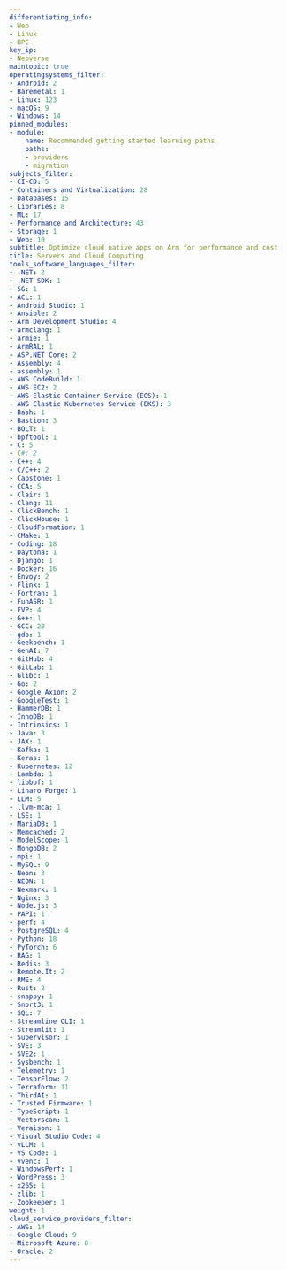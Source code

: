 ```yaml
---
differentiating_info:
- Web
- Linux
- HPC
key_ip:
- Neoverse
maintopic: true
operatingsystems_filter:
- Android: 2
- Baremetal: 1
- Linux: 123
- macOS: 9
- Windows: 14
pinned_modules:
- module:
    name: Recommended getting started learning paths
    paths:
    - providers
    - migration
subjects_filter:
- CI-CD: 5
- Containers and Virtualization: 28
- Databases: 15
- Libraries: 8
- ML: 17
- Performance and Architecture: 43
- Storage: 1
- Web: 10
subtitle: Optimize cloud native apps on Arm for performance and cost
title: Servers and Cloud Computing
tools_software_languages_filter:
- .NET: 2
- .NET SDK: 1
- 5G: 1
- ACL: 1
- Android Studio: 1
- Ansible: 2
- Arm Development Studio: 4
- armclang: 1
- armie: 1
- ArmRAL: 1
- ASP.NET Core: 2
- Assembly: 4
- assembly: 1
- AWS CodeBuild: 1
- AWS EC2: 2
- AWS Elastic Container Service (ECS): 1
- AWS Elastic Kubernetes Service (EKS): 3
- Bash: 1
- Bastion: 3
- BOLT: 1
- bpftool: 1
- C: 5
- C#: 2
- C++: 4
- C/C++: 2
- Capstone: 1
- CCA: 5
- Clair: 1
- Clang: 11
- ClickBench: 1
- ClickHouse: 1
- CloudFormation: 1
- CMake: 1
- Coding: 18
- Daytona: 1
- Django: 1
- Docker: 16
- Envoy: 2
- Flink: 1
- Fortran: 1
- FunASR: 1
- FVP: 4
- G++: 1
- GCC: 20
- gdb: 1
- Geekbench: 1
- GenAI: 7
- GitHub: 4
- GitLab: 1
- Glibc: 1
- Go: 2
- Google Axion: 2
- GoogleTest: 1
- HammerDB: 1
- InnoDB: 1
- Intrinsics: 1
- Java: 3
- JAX: 1
- Kafka: 1
- Keras: 1
- Kubernetes: 12
- Lambda: 1
- libbpf: 1
- Linaro Forge: 1
- LLM: 5
- llvm-mca: 1
- LSE: 1
- MariaDB: 1
- Memcached: 2
- ModelScope: 1
- MongoDB: 2
- mpi: 1
- MySQL: 9
- Neon: 3
- NEON: 1
- Nexmark: 1
- Nginx: 3
- Node.js: 3
- PAPI: 1
- perf: 4
- PostgreSQL: 4
- Python: 18
- PyTorch: 6
- RAG: 1
- Redis: 3
- Remote.It: 2
- RME: 4
- Rust: 2
- snappy: 1
- Snort3: 1
- SQL: 7
- Streamline CLI: 1
- Streamlit: 1
- Supervisor: 1
- SVE: 3
- SVE2: 1
- Sysbench: 1
- Telemetry: 1
- TensorFlow: 2
- Terraform: 11
- ThirdAI: 1
- Trusted Firmware: 1
- TypeScript: 1
- Vectorscan: 1
- Veraison: 1
- Visual Studio Code: 4
- vLLM: 1
- VS Code: 1
- vvenc: 1
- WindowsPerf: 1
- WordPress: 3
- x265: 1
- zlib: 1
- Zookeeper: 1
weight: 1
cloud_service_providers_filter:
- AWS: 14
- Google Cloud: 9
- Microsoft Azure: 8
- Oracle: 2
---
```

